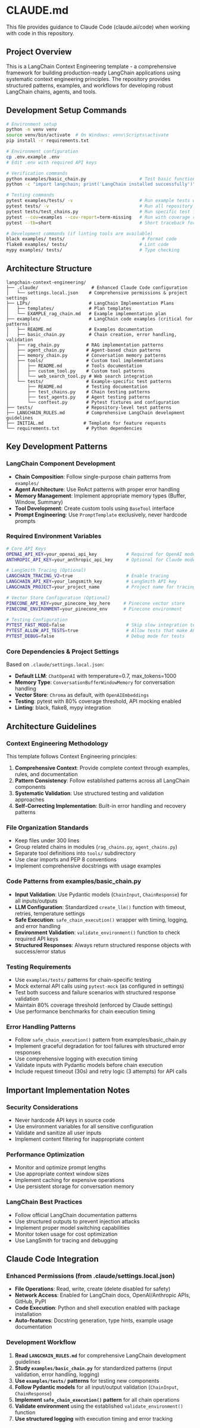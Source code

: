 # CLAUDE.md

This file provides guidance to Claude Code (claude.ai/code) when working with code in this repository.

## Project Overview

This is a LangChain Context Engineering template - a comprehensive framework for building production-ready LangChain applications using systematic context engineering principles. The repository provides structured patterns, examples, and workflows for developing robust LangChain chains, agents, and tools.

## Development Setup Commands

```bash
# Environment setup
python -m venv venv
source venv/bin/activate  # On Windows: venv\Scripts\activate
pip install -r requirements.txt

# Environment configuration
cp .env.example .env
# Edit .env with required API keys

# Verification commands
python examples/basic_chain.py                    # Test basic functionality
python -c "import langchain; print('LangChain installed successfully')"

# Testing commands
pytest examples/tests/ -v                         # Run example tests with verbose output
pytest tests/ -v                                  # Run all repository tests
pytest tests/test_chains.py                       # Run specific test file
pytest --cov=examples --cov-report=term-missing   # Run with coverage report
pytest --tb=short                                 # Short traceback format

# Development commands (if linting tools are available)
black examples/ tests/                             # Format code
flake8 examples/ tests/                           # Lint code
mypy examples/ tests/                             # Type checking
```

## Architecture Structure

```
langchain-context-engineering/
├── .claude/                    # Enhanced Claude Code configuration
│   └── settings.local.json    # Comprehensive permissions & project settings
├── LIPs/                      # LangChain Implementation Plans
│   ├── templates/             # Plan templates
│   └── EXAMPLE_rag_chain.md   # Example implementation plan
├── examples/                  # LangChain code examples (critical for patterns)
│   ├── README.md              # Examples documentation
│   ├── basic_chain.py         # Chain creation, error handling, validation
│   ├── rag_chain.py          # RAG implementation patterns
│   ├── agent_chain.py        # Agent-based chain patterns
│   ├── memory_chain.py       # Conversation memory patterns
│   ├── tools/                # Custom tool implementations
│   │   ├── README.md         # Tools documentation
│   │   ├── custom_tool.py    # Custom tool patterns
│   │   └── web_search_tool.py # Web search integration
│   └── tests/                # Example-specific test patterns
│       ├── README.md         # Testing documentation
│       ├── test_chains.py    # Chain testing patterns
│       ├── test_agents.py    # Agent testing patterns
│       └── conftest.py       # Pytest fixtures and configuration
├── tests/                    # Repository-level test patterns
├── LANGCHAIN_RULES.md        # Comprehensive LangChain development guidelines
├── INITIAL.md               # Template for feature requests
└── requirements.txt          # Python dependencies
```

## Key Development Patterns

### LangChain Component Development
- **Chain Composition**: Follow single-purpose chain patterns from `examples/`
- **Agent Architecture**: Use ReAct patterns with proper error handling
- **Memory Management**: Implement appropriate memory types (Buffer, Window, Summary)
- **Tool Development**: Create custom tools using `BaseTool` interface
- **Prompt Engineering**: Use `PromptTemplate` exclusively, never hardcode prompts

### Required Environment Variables
```bash
# Core API Keys
OPENAI_API_KEY=your_openai_api_key           # Required for OpenAI models
ANTHROPIC_API_KEY=your_anthropic_api_key     # Optional for Claude models

# LangSmith Tracing (Optional)
LANGCHAIN_TRACING_V2=true                    # Enable tracing
LANGCHAIN_API_KEY=your_langsmith_key         # LangSmith API key
LANGCHAIN_PROJECT=your_project_name          # Project name for tracing

# Vector Store Configuration (Optional)
PINECONE_API_KEY=your_pinecone_key_here     # Pinecone vector store
PINECONE_ENVIRONMENT=your_pinecone_env      # Pinecone environment

# Testing Configuration
PYTEST_FAST_MODE=false                       # Skip slow integration tests
PYTEST_ALLOW_API_TESTS=true                  # Allow tests that make API calls
PYTEST_DEBUG=false                           # Debug mode for tests
```

### Core Dependencies & Project Settings
Based on `.claude/settings.local.json`:
- **Default LLM**: `ChatOpenAI` with temperature=0.7, max_tokens=1000
- **Memory Type**: `ConversationBufferWindowMemory` for conversation handling
- **Vector Store**: `Chroma` as default, with `OpenAIEmbeddings`
- **Testing**: pytest with 80% coverage threshold, API mocking enabled
- **Linting**: black, flake8, mypy integration

## Architecture Guidelines

### Context Engineering Methodology
This template follows Context Engineering principles:
1. **Comprehensive Context**: Provide complete context through examples, rules, and documentation
2. **Pattern Consistency**: Follow established patterns across all LangChain components
3. **Systematic Validation**: Use structured testing and validation approaches
4. **Self-Correcting Implementation**: Built-in error handling and recovery patterns

### File Organization Standards
- Keep files under 300 lines
- Group related chains in modules (`rag_chains.py`, `agent_chains.py`)
- Separate tool definitions into `tools/` subdirectory
- Use clear imports and PEP 8 conventions
- Implement comprehensive docstrings with usage examples

### Code Patterns from examples/basic_chain.py
- **Input Validation**: Use Pydantic models (`ChainInput`, `ChainResponse`) for all inputs/outputs
- **LLM Configuration**: Standardized `create_llm()` function with timeout, retries, temperature settings
- **Safe Execution**: `safe_chain_execution()` wrapper with timing, logging, and error handling
- **Environment Validation**: `validate_environment()` function to check required API keys
- **Structured Responses**: Always return structured response objects with success/error status

### Testing Requirements
- Use `examples/tests/` patterns for chain-specific testing
- Mock external API calls using `pytest-mock` (as configured in settings)
- Test both success and failure scenarios with structured response validation
- Maintain 80% coverage threshold (enforced by Claude settings)
- Use performance benchmarks for chain execution timing

### Error Handling Patterns
- Follow `safe_chain_execution()` pattern from examples/basic_chain.py
- Implement graceful degradation for tool failures with structured error responses
- Use comprehensive logging with execution timing
- Validate inputs with Pydantic models before chain execution
- Include request timeout (30s) and retry logic (3 attempts) for API calls

## Important Implementation Notes

### Security Considerations
- Never hardcode API keys in source code
- Use environment variables for all sensitive configuration
- Validate and sanitize all user inputs
- Implement content filtering for inappropriate content

### Performance Optimization
- Monitor and optimize prompt lengths
- Use appropriate context window sizes
- Implement caching for expensive operations
- Use persistent storage for conversation memory

### LangChain Best Practices
- Follow official LangChain documentation patterns
- Use structured outputs to prevent injection attacks
- Implement proper model switching capabilities
- Monitor token usage for cost optimization
- Use LangSmith for tracing and debugging

## Claude Code Integration

### Enhanced Permissions (from .claude/settings.local.json)
- **File Operations**: Read, write, create (delete disabled for safety)
- **Network Access**: Enabled for LangChain docs, OpenAI/Anthropic APIs, GitHub, PyPI
- **Code Execution**: Python and shell execution enabled with package installation
- **Auto-features**: Docstring generation, type hints, example usage documentation

### Development Workflow
1. **Read `LANGCHAIN_RULES.md`** for comprehensive LangChain development guidelines
2. **Study `examples/basic_chain.py`** for standardized patterns (input validation, error handling, logging)
3. **Use `examples/tests/` patterns** for testing new components
4. **Follow Pydantic models** for all input/output validation (`ChainInput`, `ChainResponse`)
5. **Implement `safe_chain_execution()` pattern** for all chain operations
6. **Validate environment** using the established `validate_environment()` function
7. **Use structured logging** with execution timing and error tracking